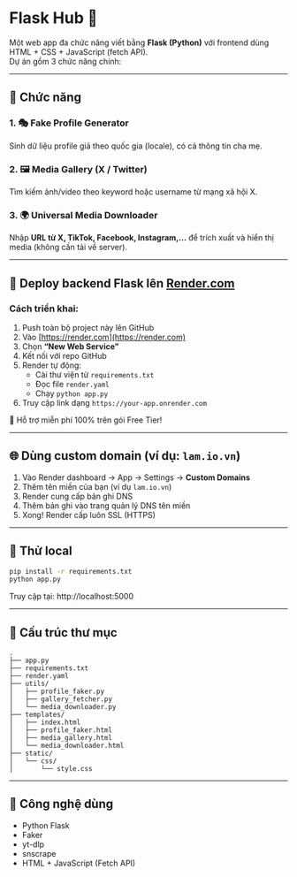 # Flask Hub 🚀

Một web app đa chức năng viết bằng **Flask (Python)** với frontend dùng HTML + CSS + JavaScript (fetch API).  
Dự án gồm 3 chức năng chính:

---

## 🧰 Chức năng

### 1. 🎭 Fake Profile Generator
Sinh dữ liệu profile giả theo quốc gia (locale), có cả thông tin cha mẹ.

### 2. 🖼️ Media Gallery (X / Twitter)
Tìm kiếm ảnh/video theo keyword hoặc username từ mạng xã hội X.

### 3. 🌍 Universal Media Downloader
Nhập **URL từ X, TikTok, Facebook, Instagram,...** để trích xuất và hiển thị media (không cần tải về server).

---

## 🚀 Deploy backend Flask lên [Render.com](https://render.com)

### Cách triển khai:
1. Push toàn bộ project này lên GitHub
2. Vào [https://render.com](https://render.com)
3. Chọn **“New Web Service”**
4. Kết nối với repo GitHub
5. Render tự động:
   - Cài thư viện từ `requirements.txt`
   - Đọc file `render.yaml`
   - Chạy `python app.py`
6. Truy cập link dạng `https://your-app.onrender.com`

📌 Hỗ trợ miễn phí 100% trên gói Free Tier!

---

## 🌐 Dùng custom domain (ví dụ: `lam.io.vn`)

1. Vào Render dashboard → App → Settings → **Custom Domains**
2. Thêm tên miền của bạn (ví dụ `lam.io.vn`)
3. Render cung cấp bản ghi DNS
4. Thêm bản ghi vào trang quản lý DNS tên miền
5. Xong! Render cấp luôn SSL (HTTPS)

---

## 🧪 Thử local

```bash
pip install -r requirements.txt
python app.py
```

Truy cập tại: http://localhost:5000

---

## 📁 Cấu trúc thư mục

```
.
├── app.py
├── requirements.txt
├── render.yaml
├── utils/
│   ├── profile_faker.py
│   ├── gallery_fetcher.py
│   └── media_downloader.py
├── templates/
│   ├── index.html
│   ├── profile_faker.html
│   ├── media_gallery.html
│   └── media_downloader.html
├── static/
│   └── css/
│       └── style.css
```

---

## 🧠 Công nghệ dùng

- Python Flask
- Faker
- yt-dlp
- snscrape
- HTML + JavaScript (Fetch API)

